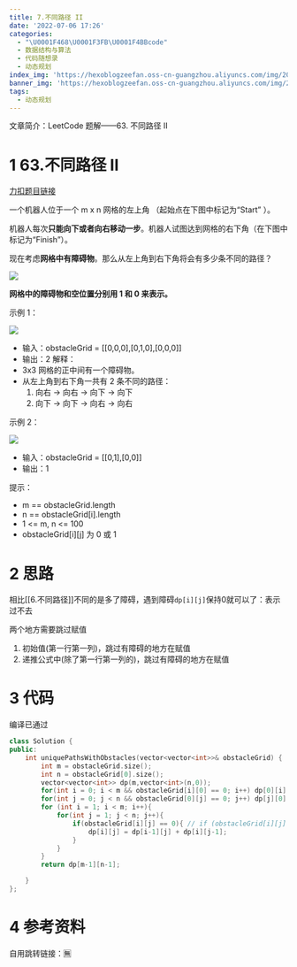 ```yaml
---
title: 7.不同路径 II
date: '2022-07-06 17:26'
categories:
  - "\U0001F468\U0001F3FB‍\U0001F4BBcode"
  - 数据结构与算法
  - 代码随想录
  - 动态规划
index_img: 'https://hexoblogzeefan.oss-cn-guangzhou.aliyuncs.com/img/202207061640602.jpg'
banner_img: 'https://hexoblogzeefan.oss-cn-guangzhou.aliyuncs.com/img/202207061640602.jpg'
tags:
  - 动态规划
---
```


文章简介：LeetCode  题解——63. 不同路径 II
<!-- more -->

# 1 63.不同路径 II

[力扣题目链接](https://leetcode.cn/problems/unique-paths-ii/)

一个机器人位于一个 m x n 网格的左上角 （起始点在下图中标记为“Start” ）。

机器人每次**只能向下或者向右移动一步**。机器人试图达到网格的右下角（在下图中标记为“Finish”）。

现在考虑**网格中有障碍物**。那么从左上角到右下角将会有多少条不同的路径？

![](https://img-blog.csdnimg.cn/20210111204901338.png)

**网格中的障碍物和空位置分别用 1 和 0 来表示。**

示例 1：

![](https://img-blog.csdnimg.cn/20210111204939971.png)

-   输入：obstacleGrid = [[0,0,0],[0,1,0],[0,0,0]]
-   输出：2 解释：
-   3x3 网格的正中间有一个障碍物。
-   从左上角到右下角一共有 2 条不同的路径：
    1.  向右 -> 向右 -> 向下 -> 向下
    2.  向下 -> 向下 -> 向右 -> 向右

示例 2：

![](https://img-blog.csdnimg.cn/20210111205857918.png)

-   输入：obstacleGrid = [[0,1],[0,0]]
-   输出：1

提示：

-   m == obstacleGrid.length
-   n == obstacleGrid[i].length
-   1 <= m, n <= 100
-   obstacleGrid[i][j] 为 0 或 1


# 2 思路
相比[[6.不同路径]]不同的是多了障碍，遇到障碍`dp[i][j]`保持0就可以了：表示过不去

两个地方需要跳过赋值
1. 初始值(第一行第一列)，跳过有障碍的地方在赋值
2. 递推公式中(除了第一行第一列的)，跳过有障碍的地方在赋值

# 3 代码
编译已通过
```cpp
class Solution {
public:
    int uniquePathsWithObstacles(vector<vector<int>>& obstacleGrid) {
        int m = obstacleGrid.size();
        int n = obstacleGrid[0].size();
        vector<vector<int>> dp(m,vector<int>(n,0));
        for(int i = 0; i < m && obstacleGrid[i][0] == 0; i++) dp[0][i] = 1;
        for(int j = 0; j < n && obstacleGrid[0][j] == 0; j++) dp[j][0] = 1;
        for (int i = 1; i < m; i++){
            for(int j = 1; j < n; j++){
                if(obstacleGrid[i][j] == 0){ // if (obstacleGrid[i][j] == 1) continue;
                    dp[i][j] = dp[i-1][j] + dp[i][j-1];
                }
            }
        }
        return dp[m-1][n-1];

    }
};
```


# 4 参考资料

自用跳转链接：🈚

